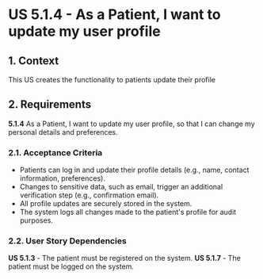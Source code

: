 # US 5.1.4 - As a Patient, I want to update my user profile

## 1. Context

This US creates the functionality to patients update their profile

## 2. Requirements

**5.1.4** As a Patient, I want to update my user profile, so that I can change my personal details and preferences.

### 2.1. Acceptance Criteria

- Patients can log in and update their profile details (e.g., name, contact information, preferences).
- Changes to sensitive data, such as email, trigger an additional verification step (e.g., confirmation email).
- All profile updates are securely stored in the system.
- The system logs all changes made to the patient's profile for audit purposes.

### 2.2. User Story Dependencies

**US 5.1.3** - The patient must be registered on the system.
**US 5.1.7** - The patient must be logged on the system.

